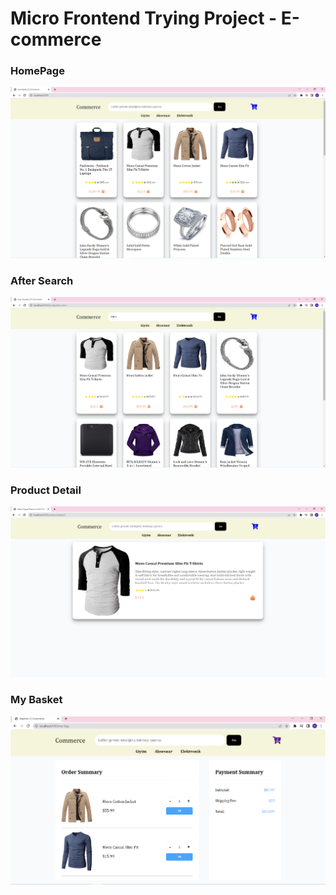 # Micro Frontend Trying Project - E-commerce

### HomePage
![HomePage](./Images/HomePage.PNG "HomePage")

### After Search
![Searching](./Images/Search%20Part.PNG "After Search")

### Product Detail
![Detail](./Images/Product%20Detail.PNG "Product Detail")

### My Basket
![MyBasket](./Images/My%20Basket.PNG "My Basket")